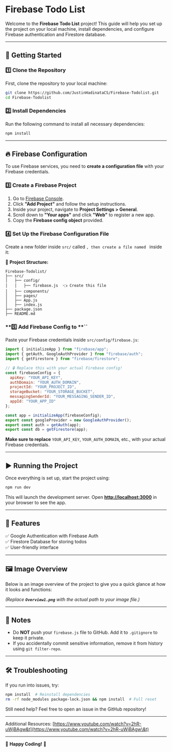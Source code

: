 # Firebase Todo List

Welcome to the **Firebase Todo List** project! This guide will help you set up the project on your local machine, install dependencies, and configure Firebase authentication and Firestore database.

---

## 🚀 Getting Started

### **1️⃣ Clone the Repository**

First, clone the repository to your local machine:

```sh
git clone https://github.com/JustinHadinataCS/Firebase-Todolist.git
cd Firebase-Todolist
```

### **2️⃣ Install Dependencies**

Run the following command to install all necessary dependencies:

```sh
npm install
```

---

## 🔥 Firebase Configuration

To use Firebase services, you need to **create a configuration file** with your Firebase credentials.

### **3️⃣ Create a Firebase Project**

1. Go to [Firebase Console](https://console.firebase.google.com/).
2. Click **"Add Project"** and follow the setup instructions.
3. Inside your project, navigate to **Project Settings > General**.
4. Scroll down to **"Your apps"** and click **"Web"** to register a new app.
5. Copy the **Firebase config object** provided.

### **4️⃣ Set Up the Firebase Configuration File**

Create a new folder inside `src/` called ``, then create a file named `` inside it:

📁 **Project Structure:**

```
Firebase-Todolist/
├── src/
│   ├── config/
│   │   ├── firebase.js  👈 Create this file
│   ├── components/
│   ├── pages/
│   ├── App.js
│   ├── index.js
├── package.json
├── README.md
```

### **5️⃣ Add Firebase Config to **``

Paste your Firebase credentials inside `src/config/firebase.js`:

```javascript
import { initializeApp } from "firebase/app";
import { getAuth, GoogleAuthProvider } from "firebase/auth";
import { getFirestore } from "firebase/firestore";

// 🔒 Replace this with your actual Firebase config!
const firebaseConfig = {
  apiKey: "YOUR_API_KEY",
  authDomain: "YOUR_AUTH_DOMAIN",
  projectId: "YOUR_PROJECT_ID",
  storageBucket: "YOUR_STORAGE_BUCKET",
  messagingSenderId: "YOUR_MESSAGING_SENDER_ID",
  appId: "YOUR_APP_ID"
};

const app = initializeApp(firebaseConfig);
export const googleProvider = new GoogleAuthProvider();
export const auth = getAuth(app);
export const db = getFirestore(app);
```

**Make sure to replace** `YOUR_API_KEY`, `YOUR_AUTH_DOMAIN`, etc., with your actual Firebase credentials.

---

## ▶️ Running the Project

Once everything is set up, start the project using:

```sh
npm run dev
```

This will launch the development server. Open [**http://localhost:3000**](http://localhost:3000) in your browser to see the app.

---

## 🌟 Features

✅ Google Authentication with Firebase Auth\
✅ Firestore Database for storing todos\
✅ User-friendly interface

---

## 🖼 Image Overview

Below is an image overview of the project to give you a quick glance at how it looks and functions:



*(Replace **`Overview1.png`** with the actual path to your image file.)*

---

## 📌 Notes

- Do **NOT** push your `firebase.js` file to GitHub. Add it to `.gitignore` to keep it private.
- If you accidentally commit sensitive information, remove it from history using `git filter-repo`.

---

## 🛠 Troubleshooting

If you run into issues, try:

```sh
npm install  # Reinstall dependencies
rm -rf node_modules package-lock.json && npm install  # Full reset
```

Still need help? Feel free to open an issue in the GitHub repository!

---

Additional Resources: [https://www.youtube.com/watch?v=2hR-uWjBAgw&t](https://www.youtube.com/watch?v=2hR-uWjBAgw\&t)

---

🚀 **Happy Coding!** 🎉


